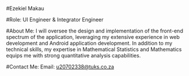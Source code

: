 #Ezekiel Makau

#Role:
UI Engineer & Integrator Engineer

#About Me:
I will oversee the design and implementation of the front-end spectrum of the application, leveraging my extensive experience in web development and Android application development.
In addition to my technical skills, my expertise in Mathematical Statistics and Mathematics equips me with strong quantitative analysis capabilities.

#Contact Me:
Email: u20702338@tuks.co.za